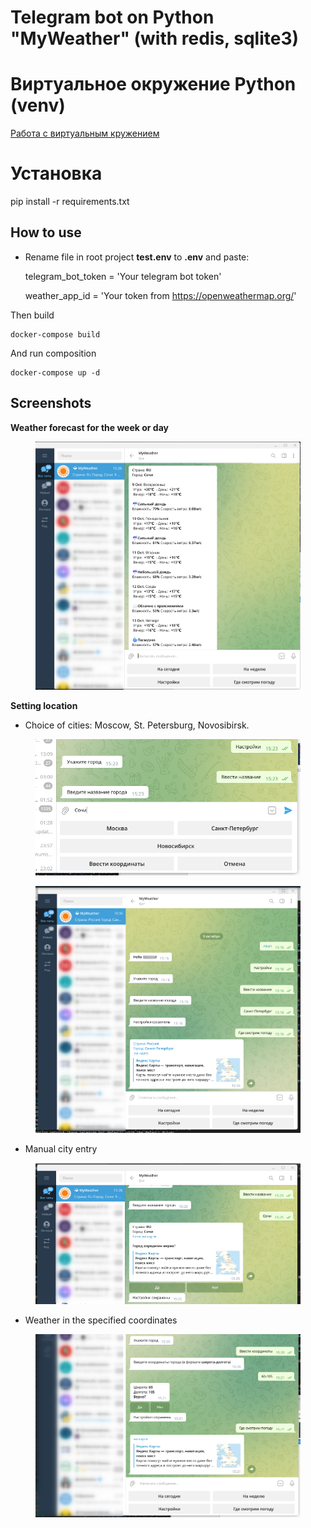 # Telegram bot on Python "MyWeather" (with redis, sqlite3)

# Виртуальное окружение Python (venv)

   <a href="https://pythonchik.ru/okruzhenie-i-pakety/virtualnoe-okruzhenie-python-venv">Работа с виртуальным кружением</a>

# Установка
   pip install -r requirements.txt

## How to use

- Rename file in root project **test.env** to **.env** and paste:

    telegram_bot_token = 'Your telegram bot token'

    weather_app_id = 'Your token from https://openweathermap.org/'

Then build

    docker-compose build

And run composition

    docker-compose up -d

## Screenshots

**Weather forecast for the week or day**
<figure>
   <p align="center">
      <img src="https://github.com/dr-number/MyWeather_telegram_bot/blob/master/z_for_read_me/weather.png">
   </p>
</figure>

**Setting location**

- Choice of cities: Moscow, St. Petersburg, Novosibirsk.
<figure>
   <p align="center">
      <img src="https://github.com/dr-number/MyWeather_telegram_bot/blob/master/z_for_read_me/settings.png">
   </p>
</figure>

<figure>
   <p align="center">
      <img src="https://github.com/dr-number/MyWeather_telegram_bot/blob/master/z_for_read_me/set-sity-name.png">
   </p>
</figure>

- Manual city entry
<figure>
   <p align="center">
      <img src="https://github.com/dr-number/MyWeather_telegram_bot/blob/master/z_for_read_me/set-sity-name-2.png">
   </p>
</figure>

- Weather in the specified coordinates
<figure>
   <p align="center">
      <img src="https://github.com/dr-number/MyWeather_telegram_bot/blob/master/z_for_read_me/set-sity-coord.png">
   </p>
</figure>